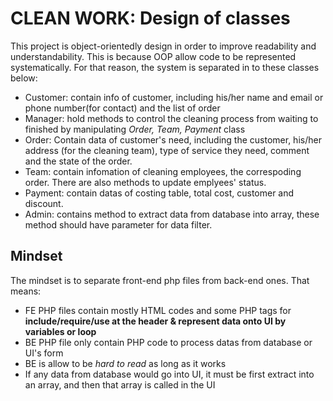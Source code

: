 # CLEAN WORK: Design of classes

This project is object-orientedly design in order to improve readability and understandability. This is because OOP allow code to be represented systematically.
For that reason, the system is separated in to these classes below:

- Customer: contain info of customer, including his/her name and email or phone number(for contact) and the list of order
- Manager: hold methods to control the cleaning process from waiting to finished by manipulating *Order, Team, Payment* class
- Order: Contain data of customer's need, including the customer, his/her address (for the cleaning team), type of service they need, comment and the state of the order.
- Team: contain infomation of cleaning employees, the correspoding order. There are also methods to update emplyees' status.
- Payment: contain datas of costing table, total cost, customer and discount.
- Admin: contains method to extract data from database into array, these method should have parameter for data filter.

## Mindset

The mindset is to separate front-end php files from back-end ones. That means:

- FE PHP files contain mostly HTML codes and some PHP tags for **include/require/use at the header & represent data onto UI by variables or loop**
- BE PHP file only contain PHP code to process datas from database or UI's form 
- BE is allow to be *hard to read* as long as it works
- If any data from database would go into UI, it must be first extract into an array, and then that array is called in the UI